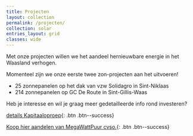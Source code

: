 ```yaml
---
title: Projecten
layout: collection
permalink: /projecten/
collection: solar
entries_layout: grid
classes: wide
---
```


Met onze projecten willen we het aandeel hernieuwbare energie in het Waasland
verhogen.

Momenteel zijn we onze eerste twee zon-projecten aan het uitvoeren!

  * 25 zonnepanelen op het dak van vzw Solidagro in Sint-Niklaas
  * 214 zonnepanelen op GC De Route in Sint-Gillis-Waas


Heb je interesse en wil je graag meer gedetailleerde info rond investeren?

[details Kapitaaloproep](/nieuws/2021/03/20/kapitaaloproep.html){: .btn .btn--success}

[Koop hier aandelen van MegaWattPuur cvso.](http://aandelen.megawattpuur.be){: .btn .btn--success}
